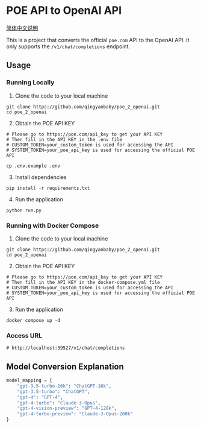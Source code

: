 # POE API to OpenAI API
[简体中文说明](README_ZH.md)

This is a project that converts the official `poe.com` API to the OpenAI API. It only supports the `/v1/chat/completions` endpoint.

## Usage
### Running Locally

1. Clone the code to your local machine
```shell
git clone https://github.com/qingyanbaby/poe_2_openai.git
cd poe_2_openai
```

2. Obtain the POE API KEY
```shell
# Please go to https://poe.com/api_key to get your API KEY
# Then fill in the API KEY in the .env file
# CUSTOM_TOKEN=your_custom_token is used for accessing the API
# SYSTEM_TOKEN=your_poe_api_key is used for accessing the official POE API

cp .env.example .env
```

3. Install dependencies
```shell 
pip install -r requirements.txt
```

4. Run the application
```shell
python run.py
```

### Running with Docker Compose

1. Clone the code to your local machine 
```shell
git clone https://github.com/qingyanbaby/poe_2_openai.git
cd poe_2_openai
```

2. Obtain the POE API KEY
```shell
# Please go to https://poe.com/api_key to get your API KEY 
# Then fill in the API KEY in the docker-compose.yml file
# CUSTOM_TOKEN=your_custom_token is used for accessing the API
# SYSTEM_TOKEN=your_poe_api_key is used for accessing the official POE API
```

3. Run the application
```shell
docker compose up -d
```

### Access URL
```shell
# http://localhost:39527/v1/chat/completions
```

## Model Conversion Explanation
```python
model_mapping = {
    "gpt-3.5-turbo-16k": "ChatGPT-16k",
    "gpt-3.5-turbo": "ChatGPT",  
    "gpt-4": "GPT-4",
    "gpt-4-turbo": "Claude-3-Opus",
    "gpt-4-vision-preview": "GPT-4-128k",
    "gpt-4-turbo-preview": "Claude-3-Opus-200k"
}
```